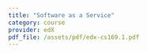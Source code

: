 ```yaml
---
title: "Software as a Service"
category: course
provider: edX
pdf_file: /assets/pdf/edx-cs169.1.pdf
---
```

